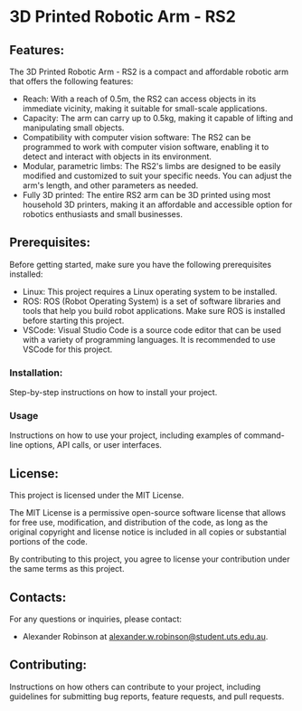 # 3D Printed Robotic Arm - RS2

## Features:

The 3D Printed Robotic Arm - RS2 is a compact and affordable robotic arm that offers the following features:

- Reach: With a reach of 0.5m, the RS2 can access objects in its immediate vicinity, making it suitable for small-scale applications.
- Capacity: The arm can carry up to 0.5kg, making it capable of lifting and manipulating small objects.
- Compatibility with computer vision software: The RS2 can be programmed to work with computer vision software, enabling it to detect and interact with objects in its environment.
- Modular, parametric limbs: The RS2's limbs are designed to be easily modified and customized to suit your specific needs. You can adjust the arm's length, and other parameters as needed.
- Fully 3D printed: The entire RS2 arm can be 3D printed using most household 3D printers, making it an affordable and accessible option for robotics enthusiasts and small businesses.

## Prerequisites:

Before getting started, make sure you have the following prerequisites installed:

- Linux: This project requires a Linux operating system to be installed.
- ROS: ROS (Robot Operating System) is a set of software libraries and tools that help you build robot applications. Make sure ROS is installed before starting this project.
- VSCode: Visual Studio Code is a source code editor that can be used with a variety of programming languages. It is recommended to use VSCode for this project.

### Installation:

Step-by-step instructions on how to install your project.

### Usage

Instructions on how to use your project, including examples of command-line options, API calls, or user interfaces.

## License:

This project is licensed under the MIT License.

The MIT License is a permissive open-source software license that allows for free use, modification, and distribution of the code, as long as the original copyright and license notice is included in all copies or substantial portions of the code.

By contributing to this project, you agree to license your contribution under the same terms as this project.

## Contacts:

For any questions or inquiries, please contact: 
 - Alexander Robinson at alexander.w.robinson@student.uts.edu.au.

## Contributing:

Instructions on how others can contribute to your project, including guidelines for submitting bug reports, feature requests, and pull requests.
